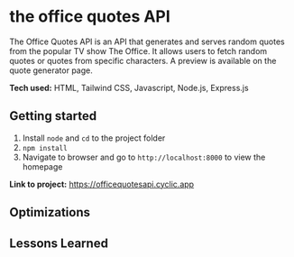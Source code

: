 # the office quotes API
The Office Quotes API is an API that generates and serves random quotes from the popular TV show The Office. It allows users to fetch random quotes or quotes from specific characters. A preview is available on the quote generator page.

**Tech used:** HTML, Tailwind CSS, Javascript, Node.js, Express.js

## Getting started
1. Install `node` and `cd` to the project folder
2. `npm install`
3. Navigate to browser and go to `http://localhost:8000` to view the homepage

**Link to project:** https://officequotesapi.cyclic.app

## Optimizations

## Lessons Learned